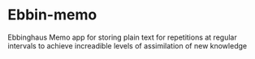 # Ebbin-memo
Ebbinghaus Memo app for storing plain text for repetitions at regular intervals to achieve increadible levels of assimilation of new knowledge
